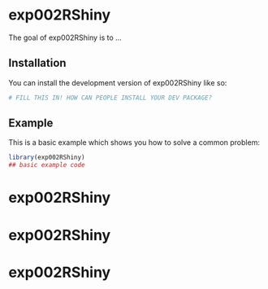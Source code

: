 
# exp002RShiny

<!-- badges: start -->
<!-- badges: end -->

The goal of exp002RShiny is to ...

## Installation

You can install the development version of exp002RShiny like so:

``` r
# FILL THIS IN! HOW CAN PEOPLE INSTALL YOUR DEV PACKAGE?
```

## Example

This is a basic example which shows you how to solve a common problem:

``` r
library(exp002RShiny)
## basic example code
```

# exp002RShiny
# exp002RShiny
# exp002RShiny

